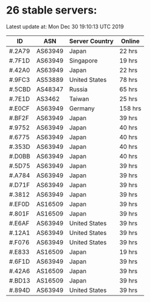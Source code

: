 # 26 stable servers:

Latest update at: Mon Dec 30 19:10:13 UTC 2019

| ID | ASN | Server Country | Online |
| -- | --- | -------------- | ------ |
| #.2A79 | AS63949 | Japan | 22 hrs |
| #.7F1D | AS63949 | Singapore | 19 hrs |
| #.42A0 | AS63949 | Japan | 22 hrs |
| #.9FC3 | AS53889 | United States | 78 hrs |
| #.5CBD | AS48347 | Russia | 65 hrs |
| #.7E1D | AS3462 | Taiwan | 25 hrs |
| #.E0CF | AS63949 | Germany | 158 hrs |
| #.BF2F | AS63949 | Japan | 39 hrs |
| #.9752 | AS63949 | Japan | 40 hrs |
| #.6775 | AS63949 | Japan | 40 hrs |
| #.353D | AS63949 | Japan | 40 hrs |
| #.D0BB | AS63949 | Japan | 40 hrs |
| #.5D75 | AS63949 | Japan | 39 hrs |
| #.A784 | AS63949 | Japan | 39 hrs |
| #.D71F | AS63949 | Japan | 39 hrs |
| #.3812 | AS63949 | Japan | 39 hrs |
| #.EF0D | AS16509 | Japan | 39 hrs |
| #.801F | AS16509 | Japan | 39 hrs |
| #.E6AF | AS63949 | United States | 39 hrs |
| #.12A1 | AS63949 | United States | 39 hrs |
| #.F076 | AS63949 | United States | 39 hrs |
| #.E833 | AS16509 | Japan | 19 hrs |
| #.6F1D | AS63949 | Japan | 39 hrs |
| #.42A6 | AS16509 | Japan | 39 hrs |
| #.BD13 | AS16509 | Japan | 39 hrs |
| #.894D | AS63949 | United States | 39 hrs |


